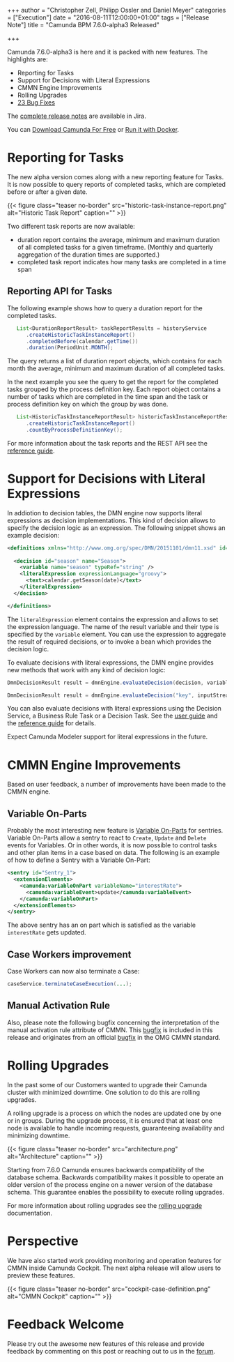+++
author = "Christopher Zell, Philipp Ossler and Daniel Meyer"
categories = ["Execution"]
date = "2016-08-11T12:00:00+01:00"
tags = ["Release Note"]
title = "Camunda BPM 7.6.0-alpha3 Released"

+++

Camunda 7.6.0-alpha3 is here and it is packed with new features. The highlights are:

* Reporting for Tasks
* Support for Decisions with Literal Expressions
* CMMN Engine Improvements
* Rolling Upgrades
* [23 Bug Fixes](https://app.camunda.com/jira/issues/?jql=issuetype%20%3D%20%22Bug%20Report%22%20AND%20fixVersion%20%3D%207.6.0-alpha3)

The [complete release notes](https://app.camunda.com/jira/secure/ReleaseNote.jspa?projectId=10230&version=14609) are available in Jira.

You can [Download Camunda For Free](https://camunda.org/download/)
or [Run it with Docker](https://hub.docker.com/r/camunda/camunda-bpm-platform/).

<!--more-->

# Reporting for Tasks

The new alpha version comes along with a new reporting feature for Tasks.
It is now possible to query reports of completed tasks, which are completed before or after a given date.

{{< figure class="teaser no-border" src="historic-task-instance-report.png" alt="Historic Task Report" caption="" >}}

Two different task reports are now available:

 * duration report contains the average, minimum and maximum duration of all completed tasks for a given timeframe. 
   (Monthly and quarterly aggregation of the duration times are supported.)
 * completed task report indicates how many tasks are completed in a time span

## Reporting API for Tasks
The following example shows how to query a duration report for the completed tasks.
```java
   List<DurationReportResult> taskReportResults = historyService
      .createHistoricTaskInstanceReport()
      .completedBefore(calendar.getTime())
      .duration(PeriodUnit.MONTH);
```        
The query returns a list of duration report objects, which contains for each month the average, minimum and maximum duration of all completed tasks.

In the next example you see the query to get the report for the completed tasks grouped by the process definition key.
Each report object contains a number of tasks which are completed in the time span and the task or process definition key on which the group by was done.
```java
   List<HistoricTaskInstanceReportResult> historicTaskInstanceReportResults = historyService
      .createHistoricTaskInstanceReport()
      .countByProcessDefinitionKey();
```

For more information about the task reports and the REST API see the [reference guide](https://docs.camunda.org/manual/latest/reference/rest/history/task/get-task-report/).

# Support for Decisions with Literal Expressions

In addiotion to decision tables, the DMN engine now supports literal expressions as decision implementations.
This kind of decision allows to specify the decision logic as an expression. The following snippet shows an example decision:

```xml
<definitions xmlns="http://www.omg.org/spec/DMN/20151101/dmn11.xsd" id="dish" name="Desired Dish" namespace="party">
  
  <decision id="season" name="Season">
    <variable name="season" typeRef="string" />
    <literalExpression expressionLanguage="groovy">
      <text>calendar.getSeason(date)</text>
    </literalExpression>
  </decision>

</definitions>
```

The `literalExpression` element contains the expression and allows to set the expression language. The name of the result variable and their type is specified by the `variable` element.
You can use the expression to aggregate the result of required decisions, or to invoke a bean which provides the decision logic. 

To evaluate decisions with literal expressions, the DMN engine provides new methods that work with any kind of decision logic:

```java
DmnDecisionResult result = dmnEngine.evaluateDecision(decision, variables);

DmnDecisionResult result = dmnEngine.evaluateDecision("key", inputStream, variables);
```

You can also evaluate decisions with literal expressions using the Decision Service, a Business Rule Task or a Decision Task. See the [user guide](https://docs.camunda.org/manual/latest/user-guide/process-engine/decisions/decision-service/) and the [reference guide](https://docs.camunda.org/manual/latest/reference/dmn11/decision-literal-expression/) for details.

Expect Camunda Modeler support for literal expressions in the future.

# CMMN Engine Improvements

Based on user feedback, a number of improvements have been made to the CMMN engine.

## Variable On-Parts
Probably the most interesting new feature is [Variable On-Parts](http://docs.camunda.org/manual/latest/reference/cmmn11/sentry/#variableonpart) for sentries. Variable On-Parts allow a sentry to react to `Create`, `Update` and `Delete` events for Variables. Or in other words, it is now possible to control tasks and other plan items in a case based on data. The following is an example of how to define a Sentry with a Variable On-Part:

```xml
<sentry id="Sentry_1">
  <extensionElements>
    <camunda:variableOnPart variableName="interestRate">
      <camunda:variableEvent>update</camunda:variableEvent>
    </camunda:variableOnPart>
  </extensionElements>	
</sentry> 
```

The above sentry has an on part which is satisfied as the variable `interestRate` gets updated.

## Case Workers improvement
Case Workers can now also terminate a Case:

```java
caseService.terminateCaseExecution(...);
```

## Manual Activation Rule
Also, please note the following bugfix concerning the interpretation of the manual activation rule attribute of CMMN. This [bugfix](https://app.camunda.com/jira/browse/CAM-6362) is included in this release and originates from an official [bugfix](https://app.camunda.com/jira/browse/OMG-12) in the OMG CMMN standard.

# Rolling Upgrades

In the past some of our Customers wanted to upgrade their Camunda cluster with minimized downtime. One solution to do this are rolling upgrades.

A rolling upgrade is a process on which the nodes are updated one by one or in groups. During the upgrade process, it is ensured that at least one node is available to handle incoming requests, guaranteeing availability and minimizing downtime.

{{< figure class="teaser no-border" src="architecture.png" alt="Architecture" caption="" >}}

Starting from 7.6.0 Camunda ensures backwards compatibility of the database schema. Backwards compatibility makes it possible to operate an older version of the process engine on a newer version of the database schema. This guarantee enables the possibility to execute rolling upgrades.

For more information about rolling upgrades see the [rolling upgrade](https://docs.camunda.org/manual/latest/update/rolling-upgrade/) documentation.

# Perspective

We have also started work providing monitoring and operation features for CMMN inside Camunda Cockpit. The next alpha release will allow users to preview these features.

{{< figure class="teaser no-border" src="cockpit-case-definition.png" alt="CMMN Cockpit" caption="" >}}

# Feedback Welcome

Please try out the awesome new features of this release and provide feedback by commenting on this post or reaching out to us in the [forum](https://forum.camunda.org/).

